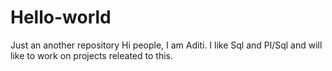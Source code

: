 # Hello-world
Just an another repository
Hi people,
I am Aditi. I like Sql and Pl/Sql and will like to work on projects releated to this.
